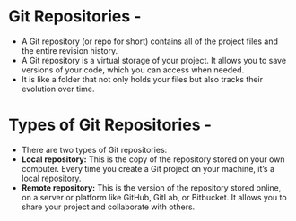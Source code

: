 # Git Repositories -
- A Git repository (or repo for short) contains all of the project files and the entire revision history.
- A Git repository is a virtual storage of your project. It allows you to save versions of your code, which you can access when needed.
- It is like a folder that not only holds your files but also tracks their evolution over time.

# Types of Git Repositories -
- There are two types of Git repositories:
- **Local repository:**
          This is the copy of the repository stored on your own computer. Every time you create a Git project on your machine, it’s a local repository.
- **Remote repository:**
         This is the version of the repository stored online, on a server or platform like GitHub, GitLab, or Bitbucket. It allows you to share your project and collaborate with others.



   


    
